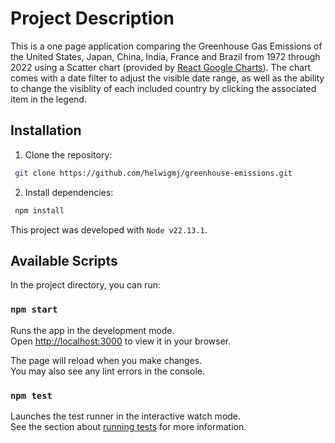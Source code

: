 # Project Description

This is a one page application comparing the Greenhouse Gas Emissions of the United States, Japan, China, India, France and Brazil from 1972 through 2022 using a Scatter chart (provided by [React Google Charts](https://www.react-google-charts.com/)). The chart comes with a date filter to adjust the visible date range, as well as the ability to change the visiblity of each included country by clicking the associated item in the legend. 

## Installation

1. Clone the repository:
```bash
 git clone https://github.com/helwigmj/greenhouse-emissions.git
```

2. Install dependencies:
```bash
 npm install
 ```

This project was developed with `Node v22.13.1`.

## Available Scripts

In the project directory, you can run:

### `npm start`

Runs the app in the development mode.\
Open [http://localhost:3000](http://localhost:3000) to view it in your browser.

The page will reload when you make changes.\
You may also see any lint errors in the console.

### `npm test`

Launches the test runner in the interactive watch mode.\
See the section about [running tests](https://facebook.github.io/create-react-app/docs/running-tests) for more information.
